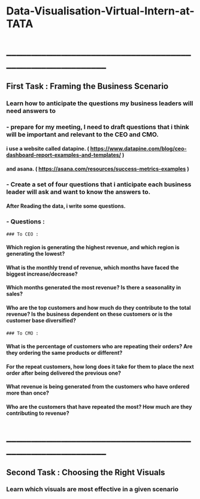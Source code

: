 # Data-Visualisation-Virtual-Intern-at-TATA
# _________________________________________________________

## First Task : Framing the Business Scenario
### Learn how to anticipate the questions my business leaders will need answers to

 ### - prepare for my meeting, I need to draft questions that i think will be important and relevant to the CEO and CMO.  
   #### i use a website called datapine. ( https://www.datapine.com/blog/ceo-dashboard-report-examples-and-templates/ ) 
   #### and asana. ( https://asana.com/resources/success-metrics-examples )
   
 ### - Create a set of four questions that i anticipate each business leader will ask and want to know the answers to.
   #### After Reading the data, i write some questions.

 ### - Questions : 
    ### To CEO :
   #### Which region is generating the highest revenue, and which region is generating the lowest?
   #### What is the monthly trend of revenue, which months have faced the biggest increase/decrease?
   #### Which months generated the most revenue? Is there a seasonality in sales?
   #### Who are the top customers and how much do they contribute to the total revenue? Is the business dependent on these customers or is the customer base diversified?

    ### To CMO :
   #### What is the percentage of customers who are repeating their orders? Are they ordering the same products or different?
   #### For the repeat customers, how long does it take for them to place the next order after being delivered the previous one?
   #### What revenue is being generated from the customers who have ordered more than once?
   #### Who are the customers that have repeated the most? How much are they contributing to revenue?

   
# _________________________________________________________

## Second Task : Choosing the Right Visuals
### Learn which visuals are most effective in a given scenario

